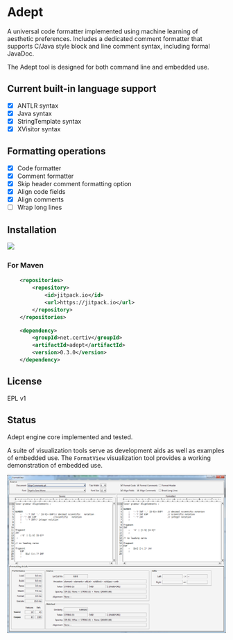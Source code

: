 # Adept

A universal code formatter implemented using machine learning of aesthetic preferences. 
Includes a dedicated comment formatter that supports C/Java style block and line 
comment syntax, including formal JavaDoc. 

The Adept tool is designed for both command line and embedded use.

## Current built-in language support

- [x] ANTLR syntax
- [x] Java syntax
- [x] StringTemplate syntax
- [x] XVisitor syntax

## Formatting operations

- [x] Code formatter
- [x] Comment formatter 
- [x] Skip header comment formatting option
- [x] Align code fields
- [x] Align comments
- [ ] Wrap long lines

## Installation

[![](https://jitpack.io/v/net.certiv/adept.svg)](https://jitpack.io/#net.certiv/adept)

### For Maven

```xml
    <repositories>
        <repository>
            <id>jitpack.io</id>
            <url>https://jitpack.io</url>
        </repository>
    </repositories>
```
```xml
    <dependency>
        <groupId>net.certiv</groupId>
        <artifactId>adept</artifactId>
        <version>0.3.0</version>
    </dependency>
```

## License

EPL v1

## Status

Adept engine core implemented and tested. 

A suite of visualization tools serve as development aids as well as examples of embedded 
use. The `FormatView` visualization tool provides a working demonstration of embedded 
use.

![FormatView](FormatView.png)


